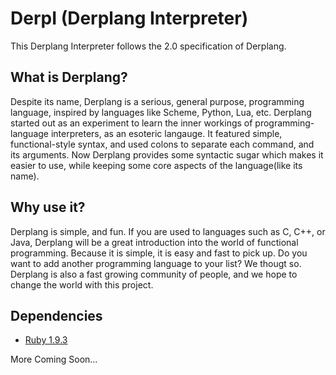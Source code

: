 DerpI (Derplang Interpreter)
============================

This Derplang Interpreter follows the 2.0 specification of Derplang.

What is Derplang?
-----------
Despite its name, Derplang is a serious, general purpose, programming language, inspired by
languages like Scheme, Python, Lua, etc. Derplang started out as an experiment to learn the 
inner workings of programming-language interpreters, as an esoteric langauge. It featured 
simple, functional-style syntax, and used colons to separate each command, and its 
arguments. Now Derplang provides some syntactic sugar which makes it easier to use, while 
keeping some core aspects of the language(like its name).

Why use it?
-----------
Derplang is simple, and fun. If you are used to languages such as C, C++, or Java, Derplang
will be a great introduction into the world of functional programming. Because it is
simple, it is easy and fast to pick up. Do you want to add another programming language to
your list? We thougt so. Derplang is also a fast growing community of people, and we hope
to change the world with this project.

Dependencies
------------
* [Ruby 1.9.3](https://www.ruby-lang.org/en/)

More Coming Soon...